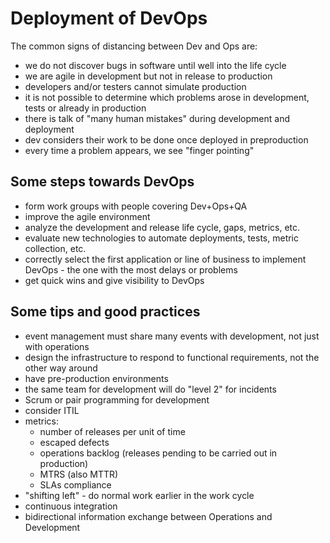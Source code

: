 # Deployment of DevOps
The common signs of distancing between Dev and Ops are:
- we do not discover bugs in software until well into the life cycle
- we are agile in development but not in release to production
- developers and/or testers cannot simulate production
- it is not possible to determine which problems arose in development, tests or already in production
- there is talk of "many human mistakes" during development and deployment
- dev considers their work to be done once deployed in preproduction
- every time a problem appears, we see "finger pointing"

## Some steps towards DevOps
- form work groups with people covering Dev+Ops+QA
- improve the agile environment
- analyze the development and release life cycle, gaps, metrics, etc.
- evaluate new technologies to automate deployments, tests, metric collection, etc.
- correctly select the first application or line of business to implement DevOps - the one with the most delays or problems
- get quick wins and give visibility to DevOps

## Some tips and good practices
- event management must share many events with development, not just with operations
- design the infrastructure to respond to functional requirements, not the other way around
- have pre-production environments
- the same team for development will do "level 2" for incidents
- Scrum or pair programming for development
- consider ITIL
- metrics:
    - number of releases per unit of time
    - escaped defects
    - operations backlog (releases pending to be carried out in production)
    - MTRS (also MTTR)
    - SLAs compliance
- "shifting left" - do normal work earlier in the work cycle
- continuous integration
- bidirectional information exchange between Operations and Development
